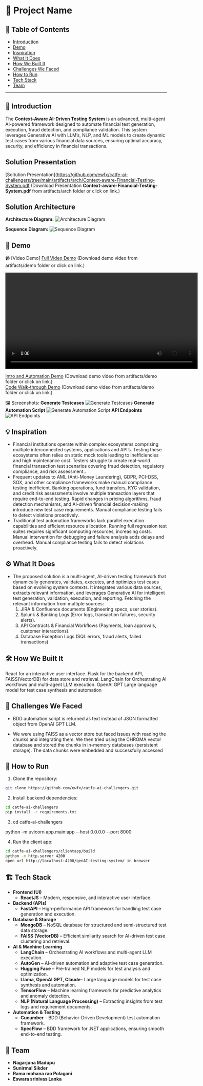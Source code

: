 # 🚀 Project Name

## 📌 Table of Contents
- [Introduction](#introduction)
- [Demo](#demo)
- [Inspiration](#inspiration)
- [What It Does](#what-it-does)
- [How We Built It](#how-we-built-it)
- [Challenges We Faced](#challenges-we-faced)
- [How to Run](#how-to-run)
- [Tech Stack](#tech-stack)
- [Team](#team)

---
## 🎯 Introduction
The **Context-Aware AI-Driven Testing System** is an advanced, multi-agent AI-powered framework designed to automate financial test generation, execution, fraud detection, and compliance validation. This system leverages Generative AI with LLM’s, NLP, and ML models to create dynamic test cases from various financial data sources, ensuring optimal accuracy, security, and efficiency in financial transactions.

## Solution Presentation
[Soltution Presentation](https://github.com/ewfx/catfe-ai-challengers/tree/main/artifacts/arch/Context-aware-Financial-Testing-System.pdf
(Download Presentation **Context-aware-Financial-Testing-System.pdf** from artifacts/arch folder or click on link.)  

## Solution Architecture
**Architecture Diagram:**
![Architecture Diagram](./artifacts/arch/Agentic-Testing-System-Architecture-Diagram.png)

**Sequence Diagram:**
![Sequence Diagram](./artifacts/arch/Agentic-Testing-System-Sequence-Diagram.png)

## 🎥 Demo
📹 [Video Demo]
[Full Video Demo](https://github.com/ewfx/catfe-ai-challengers/tree/main/artifacts/demo/Context-aware-Financial-Testing-System.mp4) (Download demo video from artifacts/demo folder or click on link.)  

<video width="600" controls>
  <source src="./artifacts/demo/Context-aware-Financial-Testing-System.mp4" type="video/mp4">
  Your browser does not support the video tag.
</video>

[Intro and Automation Demo](https://github.com/ewfx/catfe-ai-challengers/tree/main/artifacts/demo/Intro_Demo.mp4) (Download demo video from artifacts/demo folder or click on link.)  
[Code Walk-through Demo](https://github.com/ewfx/catfe-ai-challengers/tree/main/artifacts/demo/Code_walk.mp4) (Download demo video from artifacts/demo folder or click on link.)  

🖼️ Screenshots:
**Generate Testcases**
![Generate Testcases](./artifacts/demo/UI_TestCases.jpeg)
**Generate Automation Script**
![Generate Automation Script](./artifacts/demo/UI_BDD_Script.jpeg)
**API Endpoints**
![API Endpoints](./artifacts/demo/api_endpoints.jpeg)

## 💡 Inspiration
- Financial institutions operate within complex ecosystems comprising multiple interconnected systems, applications and API’s. Testing these ecosystems often relies on static mock tools leading to inefficiencies and high maintenance cost. Testers struggle to create real-world financial transaction test scenarios covering fraud detection, regulatory compliance, and risk assessment..
- Frequent updates to AML (Anti-Money Laundering), GDPR, PCI-DSS, SOX, and other compliance frameworks make manual compliance testing inefficient. Banking operations, fund transfers, KYC validation, and credit risk assessments involve multiple transaction layers that require end-to-end testing. Rapid changes in pricing algorithms, fraud detection mechanisms, and AI-driven financial decision-making introduce new test case requirements. Manual compliance testing fails to detect violations proactively.
- Traditional test automation frameworks lack parallel execution capabilities and efficient resource allocation. Running full regression test suites requires significant computing resources, increasing costs. Manual intervention for debugging and failure analysis adds delays and overhead. Manual compliance testing fails to detect violations proactively.

## ⚙️ What It Does
- The proposed solution is a multi-agent, AI-driven testing framework that dynamically generates, validates, executes, and optimizes test cases based on evolving system contexts. It integrates various data sources, extracts relevant information, and leverages Generative AI for intelligent test generation, validation, execution, and reporting.
Fetching the relevant information from multiple sources:
    1. JIRA & Confluence documents (Engineering specs, user stories).
    2. Splunk & Banking Logs (Error logs, transaction failures, security alerts).
    3. API Contracts & Financial Workflows (Payments, loan approvals, customer interactions).
    4. Database Exception Logs (SQL errors, fraud alerts, failed transactions)


## 🛠️ How We Built It
React for an interactive user interface. Flask for the backend API, FAISS(VectorDB) for data store and retrieval. LangChain for Orchestrating AI workflows and multi-agent LLM execution. OpenAI GPT Large language model for test case synthesis and automation

## 🚧 Challenges We Faced
- BDD automation script is returned as text instead of JSON formatted object from OpenAI GPT LLM. 

- We were using FAISS as a vector store but faced issues with reading the chunks and integrating them. We then tried using the CHROMA vector database and stored the chunks in in-memory databases (persistent storage). The data chunks were embedded and successfully accessed

## 🏃 How to Run
1. Clone the repository:
```bash
git clone https://github.com/ewfx/catfe-ai-challengers.git
```

2. Install backend dependencies:
```bash
cd catfe-ai-challengers
pip install -r requirements.txt
```

3. cd catfe-ai-challengers

python -m uvicorn app.main:app --host 0.0.0.0 --port 8000

4. Run the client app:
```bash
cd catfe-ai-challengers/clientapp/build
python -m http.server 4200
open url http://localhost:4200/genAI-testing-system/ in browser
```

## 🏗️ Tech Stack
- **Frontend (UI)**
  - **ReactJS** – Modern, responsive, and interactive user interface.
- **Backend (APIs)**
  - **FastAPI** – High-performance API framework for handling test case generation and execution.
- **Database & Storage**
  - **MongoDB** – NoSQL database for structured and semi-structured test data storage.
  - **FAISS (VectorDB)** – Efficient similarity search for AI-driven test case clustering and retrieval.
- **AI & Machine Learning**
  - **LangChain** – Orchestrating AI workflows and multi-agent LLM execution.
  - **AutoGen** – AI-driven automation and adaptive test case generation.
  - **Hugging Face** – Pre-trained NLP models for test analysis and optimization.
  - **Llama, OpenAI GPT, Claude**– Large language models for test case synthesis and automation.
  - **TensorFlow** – Machine learning framework for predictive analytics and anomaly detection.
  - **NLP (Natural Language Processing)** – Extracting insights from test logs and requirement documents.
- **Automation & Testing**
  - **Cucumber** – BDD (Behavior-Driven Development) test automation framework.
  - **SpecFlow** – BDD framework for .NET applications, ensuring smooth end-to-end testing.

## 👥 Team
-  **Nagarjuna Madupu**
-  **Sunirmal Sikder**
-  **Rama mohana rao Polagani**
-  **Eswara  srinivas Lanka**
